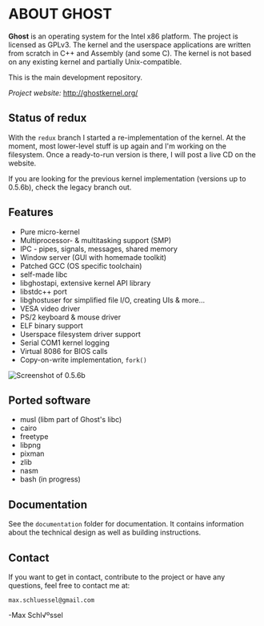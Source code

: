 # ABOUT GHOST
**Ghost** is an operating system for the Intel x86 platform. The project is licensed as GPLv3.
The kernel and the userspace applications are written from scratch in C++ and Assembly (and some C).
The kernel is not based on any existing kernel and partially Unix-compatible.

This is the main development repository.

*Project website:* http://ghostkernel.org/

## Status of redux
With the `redux` branch I started a re-implementation of the kernel.
At the moment, most lower-level stuff is up again and I'm working on the filesystem.
Once a ready-to-run version is there, I will post a live CD on the website.

If you are looking for the previous kernel implementation (versions up to 0.5.6b),
check the legacy branch out.

## Features
* Pure micro-kernel
* Multiprocessor- & multitasking support (SMP)
* IPC - pipes, signals, messages, shared memory
* Window server (GUI with homemade toolkit)
* Patched GCC (OS specific toolchain)
* self-made libc
* libghostapi, extensive kernel API library
* libstdc++ port
* libghostuser for simplified file I/O, creating UIs & more...
* VESA video driver
* PS/2 keyboard & mouse driver
* ELF binary support
* Userspace filesystem driver support
* Serial COM1 kernel logging
* Virtual 8086 for BIOS calls
* Copy-on-write implementation, `fork()`

![Screenshot of 0.5.6b](https://ghostkernel.org/files/ghost-0.5.6-highres.png)

## Ported software
* musl (libm part of Ghost's libc)
* cairo
* freetype
* libpng
* pixman
* zlib
* nasm
* bash (in progress)

## Documentation
See the `documentation` folder for documentation. It contains information
about the technical design as well as building instructions.

## Contact
If you want to get in contact, contribute to the project or have any questions,
feel free to contact me at:

	max.schluessel@gmail.com
	
-Max Schl√ºssel
